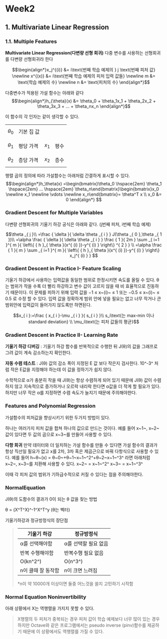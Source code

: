 # Week2
## 1. Multivariate Linear Regression
### 1.1. Multiple Features
**Multivariate Linear Regression(다변량 선형 회귀)**
다중 변수를 사용하는 선형회귀를 다변량 선형회귀라 한다

$$\begin{align*}x_j^{(i)} &= i\text{번째 학습 예제의 }  j \text{번째 피처 값} \newline x^{(x)} &=  i\text{번째 학습 예제의 피처 입력 값들} \newline m &= \text{학습 예제의 수} \newline n &= \text{피처의 수} \end{align*}$$

다중변수가 적용된 가설 함수는 아래와 같다
$$\begin{align*}h_{\theta}(x) &= \theta_0 + \theta_1x_1 + \theta_2x_2 + \theta_3x_3 + ... + \theta_nx_n  \end{align*}$$

이 함수의 각 인자는 같이 생각할 수 있다.

|||||
|-|-|-|-|
|$$\theta_0$$|기본 집 값| | |
|$$\theta_1$$|평당 가격|$$x_1$$|평수|
|$$\theta_2$$|층당 가격|$$x_2$$|층수|

행렬 곱의 정의에 따라 가설함수는 아래처럼 간결하게 표시할 수 있다.
$$\begin{align*}h_\theta(x) =\begin{bmatrix}\theta_0 \hspace{2em} \theta_1 \hspace{2em} ... \hspace{2em} \theta_n\end{bmatrix}\begin{bmatrix}x_0 \newline x_1 \newline \vdots \newline x_n\end{bmatrix}= \theta^T x \\ x_0 &= 0 \end{align*} $$


### Gradient Descent for Multiple Variables
 
 다변량 션형회귀의 기울기 하강 공식은 아래와 같다.
 (j번째 피처,  i번째 학습 예제) 

 $$\theta _{ j }\\ =\frac { \delta  }{ \delta \theta _{ i } } J(\theta _{ 0 },\theta _{ 1 })\\ =\alpha \frac { \delta  }{ \delta \theta _{ i } } \frac { 1 }{ 2m } \sum _{ i=1 }^{ m }{ \left\{ { h }_{ \theta  }(x^{ (i) })-y^{ (i) } \right\} ^{ 2 } } \\ =\alpha \frac { 1 }{ m } \sum _{ i=1 }^{ m }{ \left\{ { h }_{ \theta  }(x^{ (i) })-y^{ (i) } \right\} x_j^{ (i) } } $$
 
### Gradient Descent  in Practice I- Feature Scaling

 기울기 하강에서 사용하는 입력값을 동일한 범위로 한정시키면 속도를 올릴 수 있다.
 θ는 범위가 작을 수록 더 빨리 하강하고 변수 값이 고르지 않을 때 비 효율적으로 진동하기 때문이다.
 이 문제를 피하기 위해 입력 값을 −1 ≤ x~(i)~ ≤ 1 또는 −0.5 ≤ x~(i)~ ≤ 0.5 로 수정 할 수 있다.
입력 값을 정확하게 범위 안에 넣을 필요는 없고 너무 작거나 큰 범위안에 입력값이 들어가지 않도록만 하면된다.

$$x_{ i }:=\frac { x_{ i }-\mu _{ i } }{ s_{ i } }\\ s_i\text{는 max-min 이나 standard deviation} \\ \mu_i\text{는 피처 값들의 평균}$$

### Gradient Descent  in Practice II- Learning Rate

**기울기 하강 디버깅** : 기울기 하강 함수를 반복적으로 수행한 뒤 J(θ)의 값을 그래프로 그려 값이 계속 감소하는지 확인한다.

**자동 수렴 테스트** : J(θ) 값의 감소 폭이 지정된 E 값 보다 작은지 검사한다. 10^-3^ 처럼 작은 E값을 지정해야 하는데 이 값을 정하기가 쉽지 않다.

수학적으로 α가 충분히 작을 때   J(θ)는 항상 수렴하게 되어 있기 때문에 J(θ) 값이 수렴하지 않고 지속적으로 증가하거나 오르락 내리락 한다면 α값을 더 작게 할 필요가 있다. 하지만 너무 작은 α를 지정하면 수렴 속도가 늘지기 때문에 주의해야한다.

### Features and Polynomial Regression

가설함수의 피처값을 향상시키기 위한 두가지 방법이 있다.

하나는 여러가지 피처 값을 합쳐 하나의 값으로 만드는 것이다.
예를 들어 x~1~, x~2~값이 있다면 두 값의 곱으로 x~3~를 만들어 사용할 수 있다.

**다항 회귀**
만약 데이터와 더 일치하는 가설 함수를 만들 수 있다면 가설 함수의 결과가 항상 직선일 필요가 없고 x를 2차, 3차 혹은 제곱근으로 바꿔 다항식으로 사용할 수 있다.
예를 들어 h~θ~(x) = θ~0~+θ~1~x~1~^2^+θ~2~x~1~^3^ 라면 아래처럼 x~2~, x~3~를 치환해 사용할 수 있다.
x~2~ = x~1~^2^
x~3~ = x~1~^3^

이때 각 피처 값의 범위가 기하급수적으로 커질 수 있다는 점을 주의해야한다.

### NormalEquation

J(θ)의 도함수의 결과가 0이 되는 θ 값을 찾는 방법

θ = (X^T^X)^-1^X^T^y (θ는 벡터)

기울기하강과 정규방정식의 장단점
>|기울기 하강|정규방정식|
>|-|-|
>|α를 선택해야함|α를 선택할 필요 없음|
>|반복 수행해야함|반복수행 필요 없음|
>|O(kn^2^)|O(n^3^)|
>|n이 클때 잘 동작함|n이 크면 느려짐|
>
>*n이 약 10000개 이상이면 둘중 어느것을 쓸지 고민하기 시작함

### Normal Equation Noninvertibility

아래 상황에서 X는 역행렬을 가지지 못할 수 있다.
>X행렬의 두 피처가 중복되는 경우
>피처 값이 학습 예제보다 너무 많이 있는 경우
하지만 Octave와 같은 프로그램에서는 pseudo inverse (pinv)함수를 제공하기 때문에 이 상황에서도 역행렬를 가질 수 있다.


